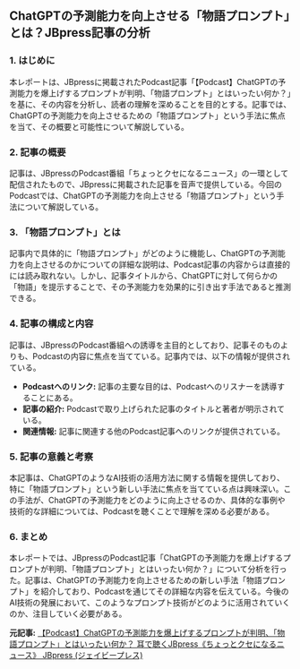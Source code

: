 ## ChatGPTの予測能力を向上させる「物語プロンプト」とは？JBpress記事の分析

### 1. はじめに

本レポートは、JBpressに掲載されたPodcast記事「【Podcast】ChatGPTの予測能力を爆上げするプロンプトが判明、「物語プロンプト」とはいったい何か？」を基に、その内容を分析し、読者の理解を深めることを目的とする。記事では、ChatGPTの予測能力を向上させるための「物語プロンプト」という手法に焦点を当て、その概要と可能性について解説している。

### 2. 記事の概要

記事は、JBpressのPodcast番組「ちょっとクセになるニュース」の一環として配信されたもので、JBpressに掲載された記事を音声で提供している。今回のPodcastでは、ChatGPTの予測能力を向上させる「物語プロンプト」という手法について解説している。

### 3. 「物語プロンプト」とは

記事内で具体的に「物語プロンプト」がどのように機能し、ChatGPTの予測能力を向上させるのかについての詳細な説明は、Podcast記事の内容からは直接的には読み取れない。しかし、記事タイトルから、ChatGPTに対して何らかの「物語」を提示することで、その予測能力を効果的に引き出す手法であると推測できる。

### 4. 記事の構成と内容

記事は、JBpressのPodcast番組への誘導を主目的としており、記事そのものよりも、Podcastの内容に焦点を当てている。記事内では、以下の情報が提供されている。

* **Podcastへのリンク:** 記事の主要な目的は、Podcastへのリスナーを誘導することにある。
* **記事の紹介:** Podcastで取り上げられた記事のタイトルと著者が明示されている。
* **関連情報:** 記事に関連する他のPodcast記事へのリンクが提供されている。

### 5. 記事の意義と考察

本記事は、ChatGPTのようなAI技術の活用方法に関する情報を提供しており、特に「物語プロンプト」という新しい手法に焦点を当てている点は興味深い。この手法が、ChatGPTの予測能力をどのように向上させるのか、具体的な事例や技術的な詳細については、Podcastを聴くことで理解を深める必要がある。

### 6. まとめ

本レポートでは、JBpressのPodcast記事「ChatGPTの予測能力を爆上げするプロンプトが判明、「物語プロンプト」とはいったい何か？」について分析を行った。記事は、ChatGPTの予測能力を向上させるための新しい手法「物語プロンプト」を紹介しており、Podcastを通じてその詳細な内容を伝えている。今後のAI技術の発展において、このようなプロンプト技術がどのように活用されていくのか、注目していく必要がある。


**元記事:** [【Podcast】ChatGPTの予測能力を爆上げするプロンプトが判明、「物語プロンプト」とはいったい何か？ 耳で聴くJBpress《ちょっとクセになるニュース》 JBpress (ジェイビープレス)](https://jbpress.ismedia.jp/articles/-/87539)